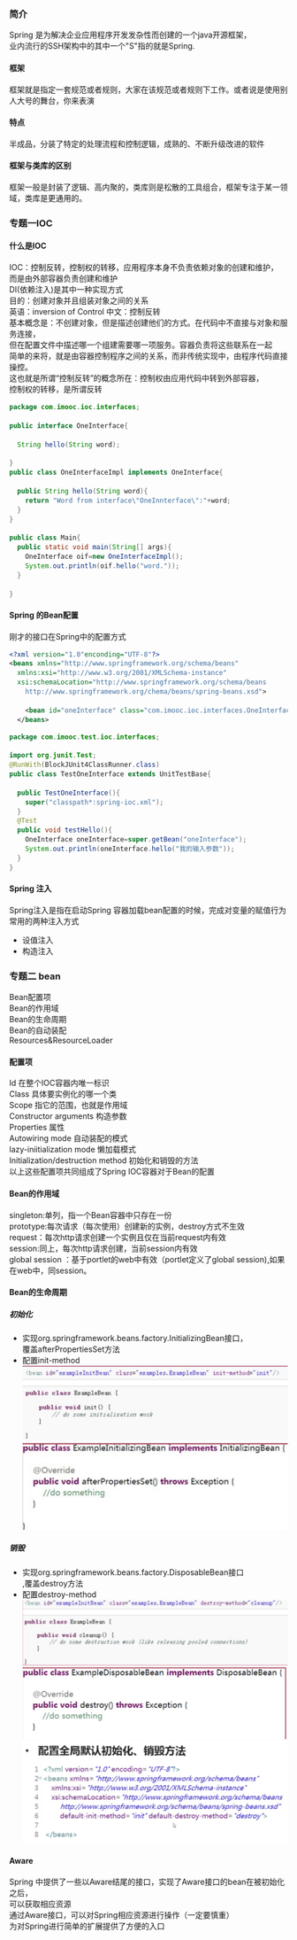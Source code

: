 ### 简介
Spring 是为解决企业应用程序开发发杂性而创建的一个java开源框架，<br>
业内流行的SSH架构中的其中一个"S"指的就是Spring.
#### 框架
框架就是指定一套规范或者规则，大家在该规范或者规则下工作。或者说是使用别人大号的舞台，你来表演
#### 特点
半成品，分装了特定的处理流程和控制逻辑，成熟的、不断升级改进的软件
#### 框架与类库的区别
框架一般是封装了逻辑、高内聚的，类库则是松散的工具组合，框架专注于某一领域，类库是更通用的。
### 专题一IOC
#### 什么是IOC
IOC：控制反转，控制权的转移，应用程序本身不负责依赖对象的创建和维护，<br>
而是由外部容器负责创建和维护<br>
DI(依赖注入)是其中一种实现方式<br>
目的：创建对象并且组装对象之间的关系<br>
英语：inversion of Control 中文：控制反转<br>
基本概念是：不创建对象，但是描述创建他们的方式。在代码中不直接与对象和服务连接，<br>
但在配置文件中描述哪一个组建需要哪一项服务。容器负责将这些联系在一起<br>
简单的来将，就是由容器控制程序之间的关系，而非传统实现中，由程序代码直接操控。<br>
这也就是所谓“控制反转”的概念所在：控制权由应用代码中转到外部容器，<br>
控制权的转移，是所谓反转<br>
```java
package com.imooc.ioc.interfaces;

public interface OneInterface{

  String hello(String word);

}
public class OneInterfaceImpl implements OneInterface{

  public String hello(String word){
    return "Word from interface\"OneInnterface\":"+word;
  }
}

public class Main{
  public static void main(String[] args){
    OneInterface oif=new OneInterfaceImpl();
    System.out.println(oif.hello("word."));
  }

}
```
#### Spring 的Bean配置

刚才的接口在Spring中的配置方式<br>
``` xml
<?xml version="1.0"enconding="UTF-8"?>
<beans xmlns="http://www.springframework.org/schema/beans"
  xmlns:xsi="http://www.w3.org/2001/XMLSchema-instance"
  xsi:schemaLocation="http://www.springframework.org/schema/beans
    http://www.springframework.org/chema/beans/spring-beans.xsd">

    <bean id="oneInterface" class="com.imooc.ioc.interfaces.OneInterfaceImpl"></bean>
  </beans>
```
``` java
package com.imooc.test.ioc.interfaces;

import org.junit.Test;
@RunWith(BlockJUnit4ClassRunner.class)
public class TestOneInterface extends UnitTestBase{

  public TestOneInterface(){
    super("classpath*:spring-ioc.xml");
  }
  @Test
  public void testHello(){
    OneInterface oneInterface=super.getBean("oneInterface");
    System.out.println(oneInterface.hello("我的输入参数"));
  }
}
```
#### Spring 注入
Spring注入是指在启动Spring 容器加载bean配置的时候，完成对变量的赋值行为<br>
常用的两种注入方式<br>
- 设值注入<br>
- 构造注入<br>

### 专题二 bean
Bean配置项<br>
Bean的作用域<br>
Bean的生命周期<br>
Bean的自动装配<br>
Resources&ResourceLoader<br>
#### 配置项
Id  在整个IOC容器内唯一标识<br>
Class 具体要实例化的哪一个类<br>
Scope 指它的范围，也就是作用域<br>
Constructor arguments   构造参数 <br>
Properties   属性<br>
Autowiring mode  自动装配的模式<br>
lazy-iniitialization mode 懒加载模式<br>
Initialization/destruction method 初始化和销毁的方法<br>
以上这些配置项共同组成了Spring IOC容器对于Bean的配置<br>
#### Bean的作用域
singleton:单列，指一个Bean容器中只存在一份<br>
prototype:每次请求（每次使用）创建新的实例，destroy方式不生效<br>
request：每次http请求创建一个实例且仅在当前request内有效<br>
session:同上，每次http请求创建，当前session内有效<br>
global session ：基于portlet的web中有效（portlet定义了global session),如果在web中，同session。<br>
#### Bean的生命周期
##### 初始化
- 实现org.springframework.beans.factory.InitializingBean接口，<br>
覆盖afterPropertiesSet方法<br>
- 配置init-method<br>
![bb](assets/markdown-img-paste-20180310213021789.png)
![cc](assets/markdown-img-paste-20180310213426440.png)
##### 销毁
- 实现org.springframework.beans.factory.DisposableBean接口<br>
,覆盖destroy方法<br>
- 配置destroy-method<br>
![dd](assets/markdown-img-paste-20180310213847992.png)
![ee](assets/markdown-img-paste-20180310213859654.png)
![ff](assets/markdown-img-paste-20180310214014461.png)
####  Aware
Spring 中提供了一些以Aware结尾的接口，实现了Aware接口的bean在被初始化之后，<br>
可以获取相应资源<br>
通过Aware接口，可以对Spring相应资源进行操作（一定要慎重）<br>
为对Spring进行简单的扩展提供了方便的入口<br>

